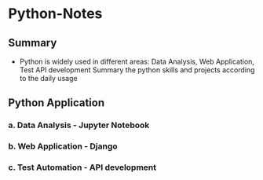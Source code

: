# Python-Notes

## Summary
- Python is widely used in different areas: Data Analysis, Web Application, Test API development
Summary the python skills and projects according to the daily usage


## Python Application
### a. Data Analysis - Jupyter Notebook
### b. Web Application - Django
### c. Test Automation - API development
